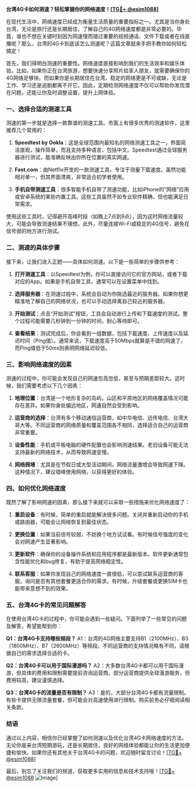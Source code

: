 **台湾4G卡如何测速？轻松掌握你的网络速度！[[TG💪+ @esim1088](https://t.me/s/esim1088)]**

在现代生活中，网络速度已经成为衡量生活质量的重要指标之一。尤其是当你身处台湾，无论是旅行还是长期居住，了解自己的4G网络速度都是非常必要的。毕竟，谁也不想在关键时刻因为网速慢而错过重要的视频通话、文件下载或者在线直播呢？那么，台湾的4G卡到底该怎么测速呢？这篇文章就来手把手教你如何轻松搞定！

首先，我们得明白测速的重要性。网络速度直接影响到我们的生活效率和娱乐体验。比如，如果你正在台湾旅游，想要快速分享照片给家人朋友，就需要确保你的4G网络足够快。而如果你是长期居住在台湾，稳定的网络更是不可或缺，无论是工作、学习还是追剧都离不开它。因此，定期检测网络速度不仅可以帮助你发现潜在问题，还能让你及时调整设置，提升上网体验。

### **一、选择合适的测速工具**

测速的第一步就是选择一款靠谱的测速工具。市面上有很多优秀的测速软件，这里推荐几个常用的：

1. **Speedtest by Ookla**：这是全球范围内最知名的网络测速工具之一，界面简洁直观，操作简单，而且支持多种语言，包括中文。Speedtest通过全球服务器进行测试，能准确反映出你所在位置的真实网速。
   
2. **Fast.com**：由Netflix开发的一款测速工具，专注于测量下载速度。虽然功能相对单一，但其界面清爽，非常适合初学者使用。

3. **手机自带测速工具**：很多智能手机自带了测速功能，比如iPhone的“网络”应用或安卓系统的某些内置工具。这些工具虽然不如专业软件精确，但也能满足日常需求。

使用这些工具时，记得避开高峰时段（如晚上7点到9点），因为这时网络流量较大，可能会导致测速结果不理想。此外，尽量连接Wi-Fi或稳定的4G信号，避免在信号弱的地方进行测试。

### **二、测速的具体步骤**

接下来，让我们进入正题——具体如何测速。以下是一些简单的步骤供参考：

1. **打开测速工具**：以Speedtest为例，你可以直接访问它的官方网站，或者下载对应的App。如果是手机自带工具，通常可以在设置菜单中找到。

2. **选择服务器**：在测速过程中，系统会自动为你挑选最近的服务器。如果你想更精准地了解自己的网络状况，也可以手动选择离自己较近的服务器。

3. **开始测试**：点击“开始测试”按钮，工具会自动进行上传和下载速度的测试。整个过程可能需要几秒钟到一分钟的时间，耐心等待即可。

4. **查看结果**：测试完成后，你会看到一组数据，包括下载速度、上传速度以及延迟时间（Ping值）。通常来说，下载速度高于50Mbps就算是不错的网速了，而Ping值低于50ms则表明网络延迟较低。

### **三、影响网络速度的因素**

测速的过程中，你可能会发现自己的网速忽高忽低，甚至与预期差距较大。这时候，我们需要考虑以下几个因素：

1. **地理位置**：台湾是一个地形复杂的岛屿，山区和平原地区的网络覆盖情况可能存在差异。如果你身处偏远地区，网速自然会受到影响。

2. **运营商的选择**：台湾有多个移动通信运营商，如中华电信、远传电信、台湾大哥大等。不同运营商的网络质量和覆盖范围各不相同，选择适合自己的运营商非常重要。

3. **设备性能**：手机或平板电脑的硬件配置也会影响测速结果。老旧设备可能无法支持最新的网络技术，从而导致网速变慢。

4. **网络拥堵**：尤其是在节假日或大型活动期间，网络流量激增会导致网速下降。这种情况下，建议错峰使用网络，以获得更好的体验。

### **四、如何优化网络速度**

既然了解了影响网速的因素，那么接下来就可以采取一些措施来优化网络速度了：

1. **重启设备**：有时候，简单的重启就能解决很多问题。关闭并重新启动你的手机或路由器，可能会让网络恢复到最佳状态。

2. **更换位置**：如果当前信号较弱，不妨换个地方试试看。有时候信号强度的变化会对网速产生显著影响。

3. **更新软件**：确保你的设备操作系统和应用程序都是最新版本。软件更新通常包含性能优化和bug修复，有助于提高网络稳定性。

4. **联系客服**：如果你发现自己的网络速度一直很低，可以尝试联系运营商的客服，询问是否有其他套餐更适合你的需求。有时候，升级套餐或更换SIM卡也能带来意想不到的效果。

### **五、台湾4G卡的常见问题解答**

在使用台湾4G卡的过程中，你可能会遇到一些疑问。下面列举了一些常见的问题及解答，希望能帮到你：

**Q1：台湾4G卡支持哪些频段？**
A1：台湾的4G网络主要支持B1（2100MHz）、B3（1800MHz）、B7（2600MHz）等频段。不同运营商的支持情况略有不同，请根据自己的需求选择合适的卡。

**Q2：台湾4G卡可以用于国际漫游吗？**
A2：大多数台湾4G卡都可以用于国际漫游，但具体的费用和限制需要提前咨询运营商。部分运营商提供全球漫游服务，但费用较高，建议谨慎选择。

**Q3：台湾4G卡的流量是否有限制？**
A3：是的，大部分台湾4G卡都有流量限制。有些卡提供无限流量套餐，但可能会对高速使用进行限制。购买前务必仔细阅读相关条款。

### **结语**

通过以上内容，相信你已经掌握了如何测速以及优化台湾4G卡网络速度的方法。无论你是来台湾短期游玩，还是长期居住，良好的网络体验都能让你的生活更加便捷和愉快。如果你还有其他关于台湾4G卡的问题，欢迎随时留言讨论！[[TG💪+ @esim1088](https://t.me/s/esim1088)]

最后，别忘了关注我们的频道，获取更多实用的信息和技术支持哦！[[TG💪+ @esim1088](https://t.me/s/esim1088) ![Image](https://i.postimg.cc/4NQfJmqS/Snipaste-2025-05-13-00-14-12.png)]
